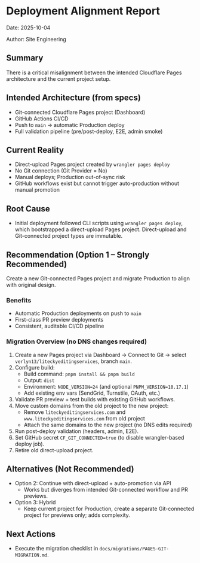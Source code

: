 # Deployment Alignment Report

Date: 2025-10-04

Author: Site Engineering

## Summary

There is a critical misalignment between the intended Cloudflare Pages architecture and the current project setup.

## Intended Architecture (from specs)
- Git-connected Cloudflare Pages project (Dashboard)
- GitHub Actions CI/CD
- Push to `main` → automatic Production deploy
- Full validation pipeline (pre/post-deploy, E2E, admin smoke)

## Current Reality
- Direct-upload Pages project created by `wrangler pages deploy`
- No Git connection (Git Provider = No)
- Manual deploys; Production out-of-sync risk
- GitHub workflows exist but cannot trigger auto-production without manual promotion

## Root Cause
- Initial deployment followed CLI scripts using `wrangler pages deploy`, which bootstrapped a direct-upload Pages project. Direct-upload and Git-connected project types are immutable.

## Recommendation (Option 1 – Strongly Recommended)
Create a new Git-connected Pages project and migrate Production to align with original design.

### Benefits
- Automatic Production deployments on push to `main`
- First-class PR preview deployments
- Consistent, auditable CI/CD pipeline

### Migration Overview (no DNS changes required)
1) Create a new Pages project via Dashboard → Connect to Git → select `verlyn13/liteckyeditingservices`, branch `main`.
2) Configure build:
   - Build command: `pnpm install && pnpm build`
   - Output: `dist`
   - Environment: `NODE_VERSION=24` (and optional `PNPM_VERSION=10.17.1`)
   - Add existing env vars (SendGrid, Turnstile, OAuth, etc.)
3) Validate PR preview + test builds with existing GitHub workflows.
4) Move custom domains from the old project to the new project:
   - Remove `liteckyeditingservices.com` and `www.liteckyeditingservices.com` from old project
   - Attach the same domains to the new project (no DNS edits required)
5) Run post-deploy validation (headers, admin, E2E).
6) Set GitHub secret `CF_GIT_CONNECTED=true` (to disable wrangler-based deploy job).
7) Retire old direct-upload project.

## Alternatives (Not Recommended)
- Option 2: Continue with direct-upload + auto-promotion via API
  - Works but diverges from intended Git-connected workflow and PR previews.
- Option 3: Hybrid
  - Keep current project for Production, create a separate Git-connected project for previews only; adds complexity.

## Next Actions
- Execute the migration checklist in `docs/migrations/PAGES-GIT-MIGRATION.md`.

